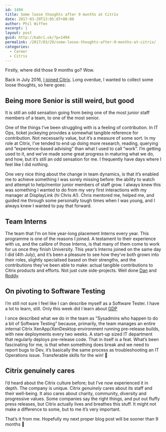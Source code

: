 ```yaml
---
id: 1494
title: Some loose thoughts after 9 months at Citrix
date: 2017-03-29T13:05:07+00:00
author: Phil Wiffen
excerpt: |
layout: post
guid: http://kabri.uk/?p=1494
permalink: /2017/03/29/some-loose-thoughts-after-9-months-at-citrix/
categories:
  - Career
  - Citrix
---
```

Firstly, where did those 9 months go? Wow.

Back in July 2016, [I joined Citrix](http://kabri.uk/2016/07/08/impressions-from-my-first-week-at-citrix/). Long overdue, I wanted to collect some loose thoughts, so here goes:

## Being more Senior is still weird, but good

It is still an odd sensation going from being one of the most junior staff members of a team, to one of the most senior.

One of the things I&#8217;ve been struggling with is a feeling of contribution. In IT Ops, ticket jockeying provides a somewhat tangible reference for contribution. Not necessarily value, but it&#8217;s a measure of some sort. In my role at Citrix, I&#8217;ve tended to end up doing more research, reading, querying and &#8220;experience-based advising&#8221; than what I used to call &#8220;work&#8221;. I&#8217;m getting used to it, and we&#8217;ve made some great progress in maturing what we do, and how, but it&#8217;s still an odd sensation for me. I frequently have days where I feel like I did nothing.

One very nice thing about the change in team dynamics, is that it&#8217;s enabled me to achieve something I was sorely missing before: the ability to watch and attempt to help/mentor junior members of staff grow. I always knew this was something I wanted to do from my very first interactions with my manager at DisplayLink (hi Chris A!). Chris mentored me, helped me, and guided me through some personally tough times when I was young, and I always knew I wanted to pay that forward.

## Team Interns

The team that I&#8217;m on hire year-long placement Interns every year. This programme is one of the reasons I joined. A testament to their experience with us, and the calibre of those Interns, is that many of them come to work for us once they finish University. This year&#8217;s Interns joined on the same day I did (4th July), and it&#8217;s been a pleasure to see how they&#8217;ve both grown into their roles, slightly specialised based on their strengths, and the contributions they&#8217;ve been able to make: actual tangible contributions to Citrix products and efforts. Not just cute side-projects. Well done [Dan](https://twitter.com/DanDaPeacock) and [Roddy](https://twitter.com/roddymunro_).

## On pivoting to Software Testing

I&#8217;m still not sure I feel like I can describe myself as a Software Tester. I have a lot to learn, still. Only this week did I learn about [GDP](https://en.wikipedia.org/wiki/Goal-Driven_Software_Development_Process)

I once described what we do in the team as &#8220;Sysadmins who happen to do a bit of Software Testing&#8221; because, primarily, the team manages an entire internal Citrix XenApp/XenDesktop environment running pre-release builds, with new deployments every two weeks. A start-up sized IT department that regularly deploys pre-release code. That in itself is a feat. What&#8217;s been fascinating for me, is that when something does break and we need to report bugs to Dev, it&#8217;s basically the same process as troubleshooting an IT Operations issue. Transferable skills for the win! 🙂

## Citrix genuinely cares

I&#8217;d heard about the Citrix culture before; but I&#8217;ve now experienced it in depth. The company is unique. Citrix _genuinely_ cares about its staff and their well-being. It also cares about charity, community, diversity and progressive values. Some companies say the right things, and put out fluffy press releases, but Citrix actually lives and breathes this stuff. It might not make a difference to some, but to me it&#8217;s very important.

That&#8217;s it from me. Hopefully my next proper blog post will be sooner than 9 months 🙂
